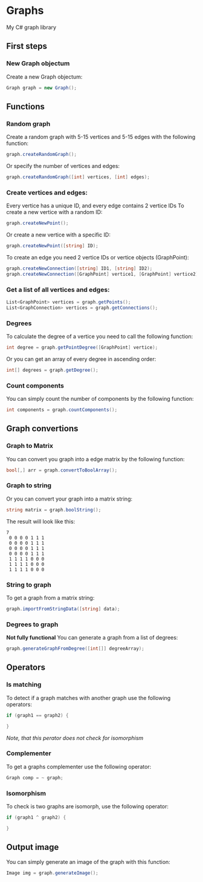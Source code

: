 # Graphs
My C# graph library

## First steps
### New Graph objectum
Create a new Graph objectum:
```C#
Graph graph = new Graph();
```
## Functions
### Random graph
Create a random graph with 5-15 vertices and 5-15 edges with the following function:
```C#
graph.createRandomGraph();
```
Or specify the number of vertices and edges:
```C#
graph.createRandomGraph([int] vertices, [int] edges);
```
### Create vertices and edges:
Every vertice has a unique ID, and every edge contains 2 vertice IDs
To create a new vertice with a random ID:
```C#
graph.createNewPoint();
```
Or create a new vertice with a specific ID:
```C#
graph.createNewPoint([string] ID);
```

To create an edge you need 2 vertice IDs or vertice objects (GraphPoint):
```C#
graph.createNewConnection([string] ID1, [string] ID2);
graph.createNewConnection([GraphPoint] vertice1, [GraphPoint] vertice2);
```
### Get a list of all vertices and edges:
```C#
List<GraphPoint> vertices = graph.getPoints();
List<GraphConnection> vertices = graph.getConnections();
```
### Degrees
To calculate the degree of a vertice you need to call the following function:
```C#
int degree = graph.getPointDegree([GraphPoint] vertice);
```
Or you can get an array of every degree in ascending order:
```C#
int[] degrees = graph.getDegree();
```
### Count components
You can simply count the number of components by the following function:
```C#
int components = graph.countComponents();
```

## Graph convertions
### Graph to Matrix
You can convert you graph into a edge matrix by the following function:
```C#
bool[,] arr = graph.convertToBoolArray();
```
### Graph to string
Or you can convert your graph into a matrix string:
```C#
string matrix = graph.boolString();
```
The result will look like this:
```
7
 0 0 0 0 1 1 1
 0 0 0 0 1 1 1
 0 0 0 0 1 1 1
 0 0 0 0 1 1 1
 1 1 1 1 0 0 0
 1 1 1 1 0 0 0
 1 1 1 1 0 0 0
```
### String to graph
To get a graph from a matrix string:
```C#
graph.importFromStringData([string] data);
```
### Degrees to graph
**Not fully functional**
You can generate a graph from a list of degrees:
```C#
graph.generateGraphFromDegree([int[]] degreeArray);
```
## Operators
### Is matching
To detect if a graph matches with another graph use the following operators:
```C#
if (graph1 == graph2) {

}
```
*Note, that this perator does not check for isomorphism*
### Complementer
To get a graphs complementer use the following operator:
```C#
Graph comp = ~ graph;
```
### Isomorphism
To check is two graphs are isomorph, use the following operator:
```C#
if (graph1 ^ graph2) {

}
```
## Output image
You can simply generate an image of the graph with this function:
```C#
Image img = graph.generateImage();
```
